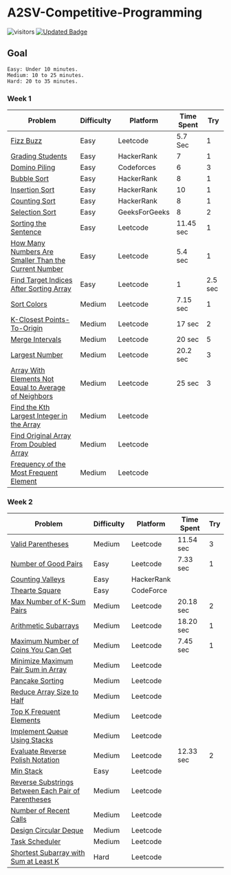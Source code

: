 # A2SV-Competitive-Programming

![visitors](https://visitor-badge.glitch.me/badge?page_id=teyouale.A2SV-Competitive-Programming)
[![Updated Badge](https://badges.pufler.dev/updated/teyouale/A2SV-Competitive-Programming)](https://badges.pufler.dev)

## Goal

    Easy: Under 10 minutes.
    Medium: 10 to 25 minutes.
    Hard: 20 to 35 minutes.

### Week 1

| Problem                                                                                                                | Difficulty | Platform      | Time Spent | Try     |
| ---------------------------------------------------------------------------------------------------------------------- | ---------- | ------------- | ---------- | ------- |
| [Fizz Buzz](412.fizz-buzz.py)                                                                                          | Easy       | Leetcode      | 5.7 Sec    | 1       |
| [Grading Students](Grading_Students.py)                                                                                | Easy       | HackerRank    | 7          | 1       |
| [Domino Piling](Domino_piling.py)                                                                                      | Easy       | Codeforces    | 6          | 3       |
| [Bubble Sort](Bubble_Sort.js)                                                                                          | Easy       | HackerRank    | 8          | 1       |
| [Insertion Sort](Insertion-Sort-Part-1.cpp)                                                                            | Easy       | HackerRank    | 10         | 1       |
| [Counting Sort ](Counting-Sort-1.py)                                                                                   | Easy       | HackerRank    | 8          | 1       |
| [Selection Sort ](Selection-Sort.py)                                                                                   | Easy       | GeeksForGeeks | 8          | 2       |
| [Sorting the Sentence ](1859.sorting-the-sentence.py)                                                                  | Easy       | Leetcode      | 11.45 sec  | 1       |
| [How Many Numbers Are Smaller Than the Current Number ](1365.how-many-numbers-are-smaller-than-the-current-number.py)  | Easy       | Leetcode      | 5.4 sec    | 1       |
| [Find Target Indices After Sorting Array ](2089.find-target-indices-after-sorting-array)                               | Easy       | Leetcode      | 1          | 2.5 sec |
| [Sort Colors ](75.sort-colors.py)                                                                                      | Medium     | Leetcode      | 7.15 sec   | 1       |
| [K-Closest Points-To-Origin](973.k-closest-points-to-origin.py)                                                        | Medium     | Leetcode      | 17 sec     | 2       |
| [Merge Intervals](56.merge-intervals.py)                                                                               | Medium     | Leetcode      | 20 sec     | 5       |
| [Largest Number](179.largest-number.py)                                                                                | Medium     | Leetcode      | 20.2 sec   | 3       |
| [Array With Elements Not Equal to Average of Neighbors](1968.array-with-elements-not-equal-to-average-of-neighbors.py) | Medium     | Leetcode      | 25 sec     | 3       |
| [Find the Kth Largest Integer in the Array]()                                                                          | Medium     | Leetcode      |            |         |
| [Find Original Array From Doubled Array]()                                                                             | Medium     | Leetcode      |            |         |
| [ Frequency of the Most Frequent Element]()                                                                            | Medium     | Leetcode      |            |         |

### Week 2

| Problem                                                                            | Difficulty | Platform   | Time Spent | Try |
| ---------------------------------------------------------------------------------- | ---------- | ---------- | ---------- | --- |
| [Valid Parentheses](20.valid-parentheses.py)                                       | Medium     | Leetcode   | 11.54 sec  | 3   |
| [Number of Good Pairs](1512.number-of-good-pairs.py)                               | Easy       | Leetcode   | 7.33 sec   | 1   |
| [Counting Valleys](1512.number-of-good-pairs.py)                                   | Easy       | HackerRank |            |     |
| [Thearte Square](1512.number-of-good-pairs.py)                                     | Easy       | CodeForce  |            |     |
| [Max Number of K-Sum Pairs](1679.max-number-of-k-sum-pairs.py)                     | Medium     | Leetcode   | 20.18 sec  | 2   |
| [Arithmetic Subarrays](1630.arithmetic-subarrays.py)                               | Medium     | Leetcode   | 18.20 sec  | 1   |
| [Maximum Number of Coins You Can Get](1561.maximum-number-of-coins-you-can-get.py) | Medium     | Leetcode   | 7.45 sec   | 1   |
| [Minimize Maximum Pair Sum in Array]()                                             | Medium     | Leetcode   |            |     |
| [Pancake Sorting]()                                                                | Medium     | Leetcode   |            |     |
| [Reduce Array Size to Half]()                                                      | Medium     | Leetcode   |            |     |
| [Top K Frequent Elements]()                                                        | Medium     | Leetcode   |            |     |
| [Implement Queue Using Stacks]()                                                   | Medium     | Leetcode   |            |     |
| [Evaluate Reverse Polish Notation](1561.maximum-number-of-coins-you-can-get.py)    | Medium     | Leetcode   | 12.33 sec  | 2   |
| [Min Stack]()                                                                      | Easy       | Leetcode   |            |     |
| [Reverse Substrings Between Each Pair of Parentheses]()                            | Medium     | Leetcode   |            |     |
| [Number of Recent Calls]()                                                         | Medium     | Leetcode   |            |     |
| [Design Circular Deque]()                                                          | Medium     | Leetcode   |            |     |
| [Task Scheduler]()                                                                 | Medium     | Leetcode   |            |     |
| [Shortest Subarray with Sum at Least K]()                                          | Hard       | Leetcode   |            |     |
